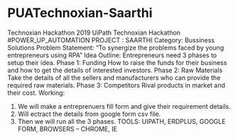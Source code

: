 # PUATechnoxian-Saarthi
Technoxian Hackathon 2019
UiPath Technoxian Hackathon
#POWER_UP_AUTOMATION
PROJECT : SAARTHI
Category: Bussiness Solutions
Problem Statement:
“To synergize the problems faced by young entrepreneurs using RPA”
Idea Outline:
Entrepreneurs need 3 phases to setup their idea.
Phase 1: Funding
How to raise the funds for their business and how to get the details of interested investors.
Phase 2: Raw Materials
Take the details of all the sellers and manufacturers who can provide the required raw
materials.
Phase 3: Competitors
Rival products in market and their cost.
Working:
1. We will make a entreprenuers fill form and give their requirement details.
2. Will ectract the details from google form csv file.
3. Then we will run all the 3 phases.
TOOLS:
UIPATH, ERDPLUS, GOOGLE FORM, BROWSERS – CHROME, IE
